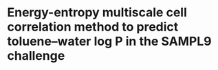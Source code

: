 # Energy-entropy multiscale cell correlation method to predict toluene–water log P in the SAMPL9 challenge

